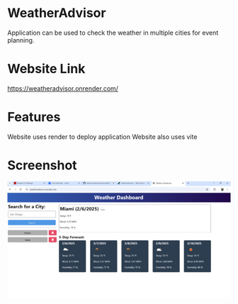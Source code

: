 # WeatherAdvisor
Application can be used to check the weather in multiple cities for event planning.

# Website Link
https://weatheradvisor.onrender.com/

# Features
Website uses render to deploy application
Website also uses vite

# Screenshot 
![alt text](<pictures/Screenshot 2025-02-05 182915.png>)
